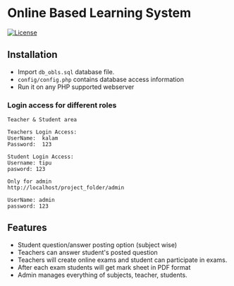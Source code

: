 # Online Based Learning System

[![License](https://poser.pugx.org/phpunit/phpunit/license)](https://github.com/ojkalam/online-blog-and-exam)

## Installation 
 * Import ```db_obls.sql``` database file.
 * ```config/config.php``` contains database access information
 * Run it on any PHP supported webserver 


### Login access for different roles
```
Teacher & Student area

Teachers Login Access:
UserName:  kalam
Password:  123

Student Login Access: 
Username: tipu
pasword: 123

Only for admin
http://localhost/project_folder/admin

UserName: admin
password: 123

```
## Features

 * Student question/answer posting option (subject wise)
 * Teachers can answer student's posted question
 * Teachers will create online exams and student can participate in exams.
 * After each exam students will get mark sheet in PDF format 
 * Admin manages everything of subjects, teacher, students.